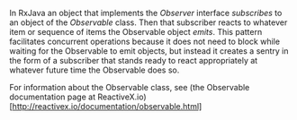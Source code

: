 In RxJava an object that implements the _Observer_ interface _subscribes_ to an object of the _Observable_ class. Then that subscriber reacts to whatever item or sequence of items the Observable object _emits_. This pattern facilitates concurrent operations because it does not need to block while waiting for the Observable to emit objects, but instead it creates a sentry in the form of a subscriber that stands ready to react appropriately at whatever future time the Observable does so.

For information about the Observable class, see (the Observable documentation page at ReactiveX.io)[http://reactivex.io/documentation/observable.html]